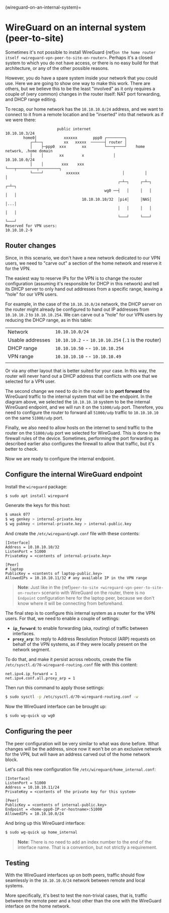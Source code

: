 (wireguard-on-an-internal-system)=
# WireGuard on an internal system (peer-to-site)

Sometimes it's not possible to install WireGuard {ref}`on the home router itself <wireguard-vpn-peer-to-site-on-router>`. Perhaps it's a closed system to which you do not have access, or there is no easy build for that architecture, or any of the other possible reasons.

However, you do have a spare system inside your network that you could use. Here we are going to show one way to make this work. There are others, but we believe this to be the least "involved" as it only requires a couple of (very common) changes in the router itself: NAT port forwarding, and DHCP range editing.

To recap, our home network has the `10.10.10.0/24` address, and we want to connect to it from a remote location and be "inserted" into that network as if we were there:

```
                       public internet
10.10.10.3/24
        home0│            xxxxxx       ppp0 ┌────────┐
           ┌─┴──┐         xx   xxxxx  ──────┤ router │
           │    ├─ppp0  xxx       xx        └───┬────┘    home network, .home domain
           │    │       xx        x             │         10.10.10.0/24
           │    │        xxx    xxx             └───┬─────────┬─────────┐
           └────┘          xxxxxx                   │         │         │
                                                  ┌─┴─┐     ┌─┴─┐     ┌─┴─┐
                                            wg0 ──┤   │     │   │     │   │
                                  10.10.10.10/32  │pi4│     │NAS│     │...│
                                                  │   │     │   │     │   │
                                                  └───┘     └───┘     └───┘
Reserved for VPN users:
10.10.10.2-9
```

## Router changes

Since, in this scenario, we don't have a new network dedicated to our VPN users, we need to "carve out" a section of the home network and reserve it for the VPN.

The easiest way to reserve IPs for the VPN is to change the router configuration (assuming it's responsible for DHCP in this network) and tell its DHCP server to only hand out addresses from a specific range, leaving a "hole" for our VPN users.

For example, in the case of the `10.10.10.0/24` network, the DHCP server on the router might already be configured to hand out IP addresses from `10.10.10.2` to `10.10.10.254`. We can carve out a "hole" for our VPN users by reducing the DHCP range, as in this table:

|||
|---|---|
| Network | `10.10.10.0/24` |
| Usable addresses | `10.10.10.2` -- `10.10.10.254` (`.1` is the router) |
| DHCP range | `10.10.10.50` -- `10.10.10.254` |
| VPN range | `10.10.10.10` -- `10.10.10.49` |
|||

Or via any other layout that is better suited for your case. In this way, the router will never hand out a DHCP address that conflicts with one that we selected for a VPN user.

The second change we need to do in the router is to **port forward** the WireGuard traffic to the internal system that will be the endpoint. In the diagram above, we selected the `10.10.10.10` system to be the internal WireGuard endpoint, and we will run it on the `51000/udp` port. Therefore, you need to configure the router to forward all `51000/udp` traffic to `10.10.10.10` on the same `51000/udp` port.

Finally, we also need to allow hosts on the internet to send traffic to the router on the `51000/udp` port we selected for WireGuard. This is done in the firewall rules of the device. Sometimes, performing the port forwarding as described earlier also configures the firewall to allow that traffic, but it's better to check.

Now we are ready to configure the internal endpoint.

## Configure the internal WireGuard endpoint

Install the `wireguard` package:

```bash
$ sudo apt install wireguard
```

Generate the keys for this host:

```bash
$ umask 077
$ wg genkey > internal-private.key
$ wg pubkey < internal-private.key > internal-public.key
```

And create the `/etc/wireguard/wg0.conf` file with these contents:

```
[Interface]
Address = 10.10.10.10/32
ListenPort = 51000
PrivateKey = <contents of internal-private.key>

[Peer]
# laptop
PublicKey = <contents of laptop-public.key>
AllowedIPs = 10.10.10.11/32 # any available IP in the VPN range
```

> **Note**:
> Just like in the {ref}`peer-to-site <wireguard-vpn-peer-to-site-on-router>` scenario with WireGuard on the router, there is no `Endpoint` configuration here for the laptop peer, because we don't know where it will be connecting from beforehand.

The final step is to configure this internal system as a router for the VPN users. For that, we need to enable a couple of settings:

- **`ip_forward`**: to enable forwarding (aka, routing) of traffic between interfaces.
- **`proxy_arp`**: to reply to Address Resolution Protocol (ARP) requests on behalf of the VPN systems, as if they were locally present on the network segment.

To do that, and make it persist across reboots, create the file `/etc/sysctl.d/70-wireguard-routing.conf` file with this content:

```
net.ipv4.ip_forward = 1
net.ipv4.conf.all.proxy_arp = 1
```

Then run this command to apply those settings:

```bash
$ sudo sysctl -p /etc/sysctl.d/70-wireguard-routing.conf -w
```

Now the WireGuard interface can be brought up:

```bash
$ sudo wg-quick up wg0
```

## Configuring the peer

The peer configuration will be very similar to what was done before. What changes will be the address, since now it won't be on an exclusive network for the VPN, but will have an address carved out of the home network block.

Let's call this new configuration file `/etc/wireguard/home_internal.conf`:

```
[Interface]
ListenPort = 51000
Address = 10.10.10.11/24
PrivateKey = <contents of the private key for this system>

[Peer]
PublicKey = <contents of internal-public.key>
Endpoint = <home-ppp0-IP-or-hostname>:51000
AllowedIPs = 10.10.10.0/24
```

And bring up this WireGuard interface:

```bash
$ sudo wg-quick up home_internal
```

> **Note**:
> There is no need to add an index number to the end of the interface name. That is a convention, but not strictly a requirement.

## Testing

With the WireGuard interfaces up on both peers, traffic should flow seamlessly in the `10.10.10.0/24` network between remote and local systems.

More specifically, it's best to test the non-trivial cases, that is, traffic between the remote peer and a host other than the one with the WireGuard interface on the home network.
